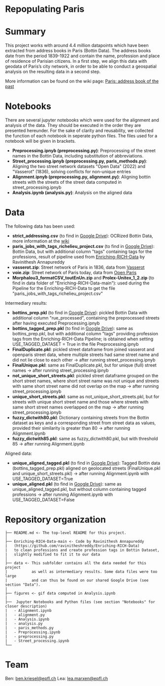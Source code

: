 # Repopulating Paris

# Summary

This project works with around 4.4 million datapoints which have been extracted from address books in Paris (Bottin Data). The address books date from the period 1839-1922 and contain the name, profession and place of residence of Parisian citizens. In a first step, we align this data with geodata of Paris’s city network, in order to be able to conduct a geospatial analysis on the resulting data in a second step. 

More information can be found on the wiki page: [Paris: address book of the past](http://fdh.epfl.ch/index.php/Paris:_address_book_of_the_past)

# Notebooks

There are several jupyter notebooks which were used for the alignment and analysis of the data. They should be executed in the order they are presented hereunder. For the sake of clarity and reusability, we collected the function of each notebook in seperate python files. The files used for a notebook will be given in brackets.

* **Preprocessing.ipnyb (preprocessing.py)**: Preprocessing of the street names in the Bottin Data, including substitution of abbreviations.
* **Street_processing.ipnyb (preprocessing.py, paris_methods.py)**: Aligning the two street network datasets "Open Data" (2022) and "Vasserot" (1836), solving conflicts for non-unique entries
* **Alignment.ipnyb (preprocessing.py, alignment.py)**: Aligning bottin streets with the streets of the street data computed in street_processing.ipnyb
* **Analysis.ipynb (analysis.py)**: Analysis on the aligned data

# Data
The following data has been used:
* **strict_addressing.csv** (to find in [Google Drive](https://drive.google.com/drive/u/1/folders/1InpxQW7CkIvwWeuQeuzn9GNWZAxDD64g)): OCRized Bottin Data, more information at the [wiki](http://fdh.epfl.ch/index.php/Paris:_address_book_of_the_past#Bottin_Dataset)
* **paris_jobs_with_tags_richelieu_project.csv** (to find in [Google Drive](https://drive.google.com/drive/u/1/folders/1InpxQW7CkIvwWeuQeuzn9GNWZAxDD64g)): Bottin Data, but with additional column "tags" containing tags for the professions, result of pipeline used from [Enriching-RICH-Data](https://github.com/ravinitheshreddy/Enriching-RICH-Data) by Ravinithesh Annapureddy  
* **vasserot.zip**: Street network of Paris in 1836, data from [Vasserot](https://alpage.huma-num.fr/donnees-vasserot-version-1-2010-a-l-bethe/)
* **voie.zip**: Street network of Paris today, data from [Open Paris](https://opendata.paris.fr/explore/dataset/voie/information/)
* **Morphalou3_formatCSV_toutEnUn.zip** and **Prolex-Unitex_1_2.zip** (to find in data folder of "Enriching-RICH-Data-main"): used during the Pipeline for the Enriching-RICH-Data to get the file "paris_jobs_with_tags_richelieu_project.csv"

Intermediary results:
* **bottins_prep.pkl** (to find in [Google Drive](https://drive.google.com/drive/u/1/folders/1InpxQW7CkIvwWeuQeuzn9GNWZAxDD64g)): pickled Bottin Data with additional column "rue_processed", containing the preprocessed streets after having executed Preprocessing.ipnyb
* **bottins_tagged_prep.pkl** (to find in [Google Drive](https://drive.google.com/drive/u/1/folders/1InpxQW7CkIvwWeuQeuzn9GNWZAxDD64g)): same as bottins_prep.pkl, but with additional column "tags" providing profession tags from the Enriching-RICH-Data Pipeline; is obtained when setting USE_TAGGED_DATASET = True in the file Preprocessing.ipnyb
* **FinalDuplicate.pkl**: pickled street dataframe from joined vasserot and openparis street data,  where multiple streets had same street name and did not lie close to each other -> after running street_processing.ipnyb
* **FinalUnique.pkl**: same as FinalDuplicate.pkl, but for unique (full) street names -> after running street_processing.ipnyb
* **not_unique_short_streets.pkl**: pickled street dataframe grouped on the short street names, where short street name was not unique and streets with same short street name did not overlap on the map -> after running street_processing.ipnyb
* **unique_short_streets.pkl**: same as not_unique_short_streets.pkl, but for streets with unique short street name and those where streets with same short street names overlapped on the map -> after running street_processing.ipnyb
* **fuzzy_dictwith80.pkl**: Dictionary containing streets from the Bottin dataset as keys and a corresponding street from street data as values, provided their similarity is greater than 80 -> after running Alignment.ipynb
* **fuzzy_dictwith85.pkl**: same as fuzzy_dictwith80.pkl, but with threshold 85 -> after running Alignment.ipynb

Aligned data:
* **unique_aligned_tagged.pkl** (to find in [Google Drive](https://drive.google.com/drive/u/1/folders/1InpxQW7CkIvwWeuQeuzn9GNWZAxDD64g)): Tagged Bottin data (bottins_tagged_prep.pkl) aligned on geolocated streets (FinalUnique.pkl and unique_short_streets.pkl) -> after running Alignment.ipynb with USE_TAGGED_DATASET=True
* **unique_aligned.pkl** (to find in [Google Drive](https://drive.google.com/drive/u/1/folders/1InpxQW7CkIvwWeuQeuzn9GNWZAxDD64g)): same as unique_aligned_tagged.pkl, but without column containing tagged professions -> after running Alignment.ipynb with USE_TAGGED_DATASET=False

# Repository organization

    ├── README.md <- The top-level README for this project.
    │
    ├── Enriching-RICH-Data-main <- Code by Ravinithesh Annapureddy 
    |   (https://github.com/ravinitheshreddy/Enriching-RICH-Data) 
    |   to clean professions and create profession tags in Bottin Dataset, 
    |   slightly modified to fit it to our data
    │
    ├── data <- This subfolder contains all the data needed for this project 
    |           as well as intermediary results. Some data files were too large 
    |           and can thus be found on our shared Google Drive (see section "Data").
    |
    ├── figures <- gif data computed in Analysis.ipynb
    |
    ├──  Jupyter Notebooks and Python files (see section "Notebooks" for closer description)
    |   - Alignment.ipynb
    |   - alignment.py
    |   - Analysis.ipynb
    |   - analysis.py
    |   - paris_methods.py
    |   - Preprocessing.ipynb
    |   - preprocessing.py
    |   - Street_processing.ipynb
    └──

# Team

Ben: ben.kriesel@epfl.ch
Lea: lea.marxen@epfl.ch

